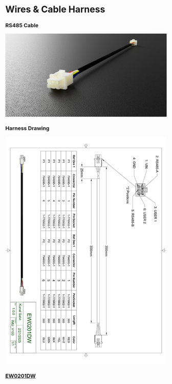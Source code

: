 # Wires & Cable Harness


### RS485 Cable

<img src="Render/RS485_Cable_Render.png" alt="Alt text" width="600">

### Harness Drawing

<img src="Render/EW0201DW.jpg" alt="Alt text" width="600" >


### [EW0201DW](Drawings/EW0201DW.pdf)